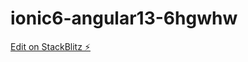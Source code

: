 # ionic6-angular13-6hgwhw

[Edit on StackBlitz ⚡️](https://stackblitz.com/edit/ionic6-angular13-6hgwhw)